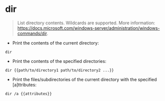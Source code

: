 # dir

> List directory contents. Wildcards are supported.
> More information: <https://docs.microsoft.com/windows-server/administration/windows-commands/dir>.

- Print the contents of the current directory:

`dir`

- Print the contents of the specified directories:

`dir {{path/to/directory1 path/to/directory2 ...}}`

- Print the files/subdirectories of the current directory with the specified [a]ttributes:

`dir /a {{attributes}}`
